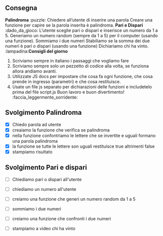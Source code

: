 ## Consegna
**Palindroma**  :puzzle:
Chiedere all’utente di inserire una parola
Creare una funzione per capire se la parola inserita è palindroma.
**Pari e Dispari** :dado_da_gioco:
L’utente sceglie pari o dispari e inserisce un numero da 1 a 5.
Generiamo un numero random (sempre da 1 a 5) per il computer (usando una funzione).
Sommiamo i due numeri
Stabiliamo se la somma dei due numeri è pari o dispari (usando una funzione)
Dichiariamo chi ha vinto.
:lampadina:**Consigli del giorno**
1. Scriviamo sempre in italiano i passaggi che vogliamo fare
2. Scriviamo sempre solo un pezzetto di codice alla volta, se funziona allora andiamo avanti.
3. Utilizzate JS docs per impostare che cosa fa ogni funzione, che cosa prende in ingresso (parametri) e che cosa restituisce.
4. Usate un file js separato per dichiarazioni delle funzioni e includetelo prima del file script.js
Buon lavoro e buon divertimento! :faccia_leggermente_sorridente:

## Svolgimento Palindroma
- [x] Chiedo parola ad utente
- [x] creaiamo la funzione che verifica se palindroma 
- [x] nella funzione confontriamo le lettere che se invertite e uguali formano una parola palindroma
- [x] la funzione se tutte le lettere son uguali restituisce true altrimenti false
- [x] stampiamo risultato
## Svolgimento Pari e dispari
- [ ] Chiediamo pari o dispari all'utente
- [ ] chiediamo un numero all'utente
- [ ] creiamo una funzione che generi un numero random da 1 a 5
- [ ] sommiamo i due numeri
- [ ] creiamo una funzione che confronti i due numeri
- [ ] stampiamo a video chi ha vinto

